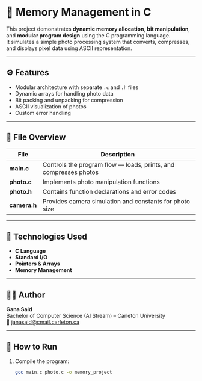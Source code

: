# 🧠 Memory Management in C

This project demonstrates **dynamic memory allocation**, **bit manipulation**, and **modular program design** using the C programming language.  
It simulates a simple photo processing system that converts, compresses, and displays pixel data using ASCII representation.

---

## ⚙️ Features
- Modular architecture with separate `.c` and `.h` files  
- Dynamic arrays for handling photo data  
- Bit packing and unpacking for compression  
- ASCII visualization of photos  
- Custom error handling

---

## 📁 File Overview
| File | Description |
|------|--------------|
| **main.c** | Controls the program flow — loads, prints, and compresses photos |
| **photo.c** | Implements photo manipulation functions |
| **photo.h** | Contains function declarations and error codes |
| **camera.h** | Provides camera simulation and constants for photo size |

---

## 🧰 Technologies Used
- **C Language**
- **Standard I/O**
- **Pointers & Arrays**
- **Memory Management**

---

## 🧑‍💻 Author
**Gana Said**  
Bachelor of Computer Science (AI Stream) – Carleton University  
📧 [janasaid@cmail.carleton.ca](mailto:janasaid@cmail.carleton.ca)

---

## 🧩 How to Run
1. Compile the program:
   ```bash
   gcc main.c photo.c -o memory_project
